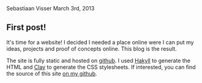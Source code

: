<article>

<div class=meta>
<span class=author>Sebastiaan Visser</span>
<span class=date>March 3rd, 2013</span>
</div>

# First post!

It's time for a website! I decided I needed a place online were I can put my
ideas, projects and proof of concepts online. This blog is the result.

The site is fully static and hosted on [github](http://github.com).
I used [Hakyll](http://jaspervdj.be/hakyll) to generate the HTML and
[Clay](http://fvisser.nl/clay) to generate the CSS stylesheets.
If interested, you can find the source of this site [on my
github](https://github.com/sebastiaanvisser/sebastiaanvisser.github.com).

</article>
